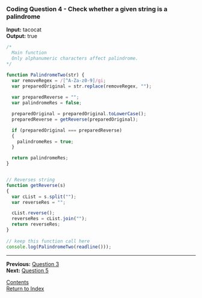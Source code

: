 ### Coding Question 4 - Check whether a given string is a palindrome

**Input:** tacocat  
**Output:** true

```javascript
/*
  Main function
  Only alphanumeric characters affect palindrome.
*/

function PalindromeTwo(str) { 
  var removeRegex = /[^A-Za-z0-9]/gi;
  var preparedOriginal = str.replace(removeRegex, "");
  
  var preparedReverse = "";
  var palindromeRes = false;

  preparedOriginal = preparedOriginal.toLowerCase();
  preparedReverse = getReverse(preparedOriginal);

  if (preparedOriginal === preparedReverse)
  {
    palindromeRes = true;
  }

  return palindromeRes;
}


// Reverses string
function getReverse(s)
{
  var cList = s.split("");
  var reverseRes = "";

  cList.reverse();
  reverseRes = cList.join("");
  return reverseRes;
}
   
// keep this function call here 
console.log(PalindromeTwo(readline()));
```

---

**Previous:** [Question 3](./3-time_string.md)  
**Next:** [Question 5](./5-arith_geo_seq.md)

[Contents](./readme.md)  
[Return to Index](../../readme.md)
